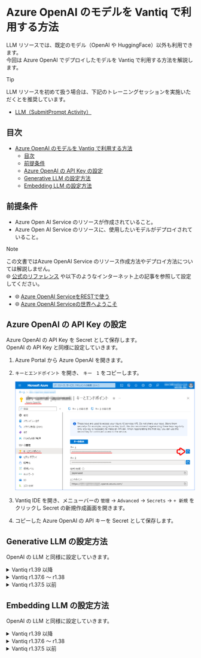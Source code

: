 # Azure OpenAI のモデルを Vantiq で利用する方法

LLM リソースでは、既定のモデル（OpenAI や HuggingFace）以外も利用できます。  
今回は Azure OpenAI でデプロイしたモデルを Vantiq で利用する方法を解説します。  

> [!TIP]
> LLM リソースを初めて扱う場合は、下記のトレーニングセッションを実施いただくとを推奨しています。  
>
> - [LLM（SubmitPrompt Activity）](/vantiq-introduction/apps-development/llm/submitprompt-activity/readme.md)

## 目次

- [Azure OpenAI のモデルを Vantiq で利用する方法](#azure-openai-のモデルを-vantiq-で利用する方法)
  - [目次](#目次)
  - [前提条件](#前提条件)
  - [Azure OpenAI の API Key の設定](#azure-openai-の-api-key-の設定)
  - [Generative LLM の設定方法](#generative-llm-の設定方法)
  - [Embedding LLM の設定方法](#embedding-llm-の設定方法)

## 前提条件

- Azure Open AI Service のリソースが作成されていること。
- Azure Open AI Service のリソースに、使用したいモデルがデプロイされていること。

> [!NOTE]
> この文書ではAzure OpenAI Service のリソース作成方法やデプロイ方法については解説しません。  
> :globe_with_meridians: [公式のリファレンス](https://learn.microsoft.com/ja-JP/azure/ai-services/openai/overview) や以下のようなインターネット上の記事を参照して設定してください。  
> - :globe_with_meridians: [Azure OpenAI ServiceをRESTで使う](https://qiita.com/vfuji/items/196c8bb31be0ebdc8886)
> - :globe_with_meridians: [Azure OpenAI Serviceの世界へようこそ](https://note.com/fushiroyama/n/n584473dd57b2)

## Azure OpenAI の API Key の設定

Azure OpenAI の API Key を Secret として保存します。  
OpenAI の API Key と同様に設定していきます。  

1. Azure Portal から Azure OpenAI を開きます。

1. `キーとエンドポイント` を開き、 `キー　1` をコピーします。

   ![azure_openai_apikey.png](./imgs/azure_openai_apikey.png)

1. Vantiq IDE を開き、メニューバーの `管理` -> `Advanced` -> `Secrets` -> `+ 新規` をクリックし Secret の新規作成画面を開きます。

1. コピーした Azure OpenAI の API キーを Secret として保存します。

## Generative LLM の設定方法

OpenAI の LLM と同様に設定していきます。

<details>
<summary>Vantiq r1.39 以降</summary>

1. Azure Portal から Azure OpenAI を開きます。

1. `リソース名` をコピーします。

   ![azure_openai_resource_name.png](./imgs/azure_openai_resource_name.png)

1. `モデル デプロイ` を開き、 `展開の管理` をクリックします。

   ![model_deploy.png](./imgs/model_deploy.png)

1. 任意の `Generative LLM` の `デプロイ名` をコピーします。

   ![generative_model.png](./imgs/generative_model.png)

   > **補足**  
   > デプロイ済みのモデルが存在しない場合は、 `+ 新しいデプロイの作成` からモデルをデプロイしてください。

1. Vantiq IDE を開き、メニューバーの `追加` -> `LLMs` -> `+ 新規` をクリックし LLM の追加画面を開きます。

1. 以下の内容を設定し、 `OK` をクリックします。

   |項目|設定値|
   |-|-|
   |LLM Name|※任意の名前|
   |Type|Generative|
   |Model Name|azure-openai|
   |Configuration|null|
   |API Key Secret|※Azure OpenAI の Secret|
   |Resource Name|※Azure OpenAI のリソース名|
   |Deployment Name|※Azure OpenAI のデプロイ名|
   |API Version|※Azure OpenAI の API バージョン（[詳細](https://learn.microsoft.com/en-us/azure/ai-services/openai/reference#chat-completions)）|

   ![generative_config.png](./imgs/vantiq_139_generative_config.png)

> **補足：Configuration について**  
> Configuration が `null` 以外になっていると正しく動作しないので注意してください。  

</details>

<details>
<summary>Vantiq r1.37.6 ～ r1.38</summary>

1. Azure Portal から Azure OpenAI を開きます。

1. `キーとエンドポイント` を開き、 `エンドポイント` をコピーします。

   ![azure_openai_endpoint.png](./imgs/azure_openai_endpoint.png)

1. `モデル デプロイ` を開き、 `展開の管理` をクリックします。

   ![model_deploy.png](./imgs/model_deploy.png)

1. 任意の `Generative LLM` の `デプロイ名` をコピーします。

   ![generative_model.png](./imgs/generative_model.png)

   > **補足**  
   > デプロイ済みのモデルが存在しない場合は、 `+ 新しいデプロイの作成` からモデルをデプロイしてください。

1. Vantiq IDE を開き、メニューバーの `追加` -> `LLMs` -> `+ 新規` をクリックし LLM の追加画面を開きます。

1. 以下の内容を設定し、 `OK` をクリックします。

   |項目|設定値|
   |-|-|
   |LLM Name|※任意の名前|
   |Type|Generative|
   |Model Name|※任意のモデル|
   |config|※下記参照|
   |API Key Secret|※Azure OpenAI の Secret|

   **config の設定値**

   ```json
   {
       "class_name": "langchain.chat_models.AzureChatOpenAI"
       , "azure_deployment": "【Azure OpenAI のデプロイ名】"
       , "azure_endpoint": "【Azure OpenAI のエンドポイント】"
       , "openai_api_version": "2023-05-15"
   }
   ```

   ![generative_config.png](./imgs/vantiq_generative_config.png)

</details>

<details>
<summary>Vantiq r1.37.5 以前</summary>

1. Azure Portal から Azure OpenAI を開きます。

1. `キーとエンドポイント` を開き、 `エンドポイント` をコピーします。

   ![azure_openai_endpoint.png](./imgs/azure_openai_endpoint.png)

1. `モデル デプロイ` を開き、 `展開の管理` をクリックします。

   ![model_deploy.png](./imgs/model_deploy.png)

1. 任意の `Generative LLM` の `デプロイ名` をコピーします。

   ![generative_model.png](./imgs/generative_model.png)

   > **補足**  
   > デプロイ済みのモデルが存在しない場合は、 `+ 新しいデプロイの作成` からモデルをデプロイしてください。

1. Vantiq IDE を開き、メニューバーの `追加` -> `LLMs` -> `+ 新規` をクリックし LLM の追加画面を開きます。

1. 以下の内容を設定し、 `OK` をクリックします。

   |項目|設定値|
   |-|-|
   |LLM Name|※任意の名前|
   |Type|Generative|
   |Model Name|※任意のモデル|
   |config|※下記参照|
   |API Key Secret|※Azure OpenAI の Secret|

   **config の設定値**

   ```json
   {
       "class_name": "langchain.chat_models.azure_openai.AzureChatOpenAI"
       , "deployment_name": "【Azure OpenAI のデプロイ名】"
       , "openai_api_base": "【Azure OpenAI のエンドポイント】"
       , "openai_api_version": "2023-05-15"
   }
   ```

   ![generative_config.png](./imgs/vantiq_generative_config.png)

</details>

## Embedding LLM の設定方法

OpenAI の LLM と同様に設定していきます。

<details>
<summary>Vantiq r1.39 以降</summary>

1. Azure Portal から Azure OpenAI を開きます。

1. `リソース名` をコピーします。

   ![azure_openai_resource_name.png](./imgs/azure_openai_resource_name.png)

1. `モデル デプロイ` を開き、 `展開の管理` をクリックします。

   ![model_deploy.png](./imgs/model_deploy.png)

1. 任意の `Embedding LLM` の `デプロイ名` をコピーします。

   ![embedding_model.png](./imgs/embedding_model.png)

   > **補足**  
   > デプロイ済みのモデルが存在しない場合は、 `+ 新しいデプロイの作成` からモデルをデプロイしてください。

1. Vantiq IDE を開き、メニューバーの `追加` -> `LLMs` -> `+ 新規` をクリックし LLM の追加画面を開きます。

1. 以下の内容を設定し、 `OK` をクリックします。

   |項目|設定値|
   |-|-|
   |LLM Name|※任意の名前|
   |Type|Embedding|
   |Model Name|azure-openai-embedding|
   |Configuration|null|
   |API Key Secret|※Azure OpenAI の Secret|
   |Resource Name|※Azure OpenAI のリソース名|
   |Deployment Name|※Azure OpenAI のデプロイ名|
   |API Version|※Azure OpenAI の API バージョン（[詳細](https://learn.microsoft.com/en-us/azure/ai-services/openai/reference#embeddings)）|
   |Vector Size|text-embedding-ada-002：1536<br>text-embedding-3-large：3072|
   |距離関数|Cosine|

   ![embedding_config.png](./imgs/vantiq_139_embedding_config.png)

> **補足：Configuration について**  
> Configuration が `null` 以外になっていると正しく動作しないので注意してください。  

> **補足：距離関数について**  
> 距離関数は下記から選択可能ですが、 `Cosine` が推奨されています。  
> :globe_with_meridians: [Embeddings - OpenAI API](https://platform.openai.com/docs/guides/embeddings/which-distance-function-should-i-use)  
> 
> - Dot product: `Dot`
> - Cosine similarity: `Cosine`
> - Euclidean distance: `Euclid`
> - Manhattan distance: `Manhattan`
> 
>:globe_with_meridians: [Collections - Qdrant](https://qdrant.tech/documentation/concepts/collections/)
> 
> ※大文字・小文字が区別されるため、入力間違いに注意してください。

</details>

<details>
<summary>Vantiq r1.37.6 ～ r1.38</summary>

1. Azure Portal から Azure OpenAI を開きます。

1. `キーとエンドポイント` を開き、 `エンドポイント` をコピーします。

   ![azure_openai_endpoint.png](./imgs/azure_openai_endpoint.png)

1. `モデル デプロイ` を開き、 `展開の管理` をクリックします。

   ![model_deploy.png](./imgs/model_deploy.png)

1. 任意の `Embedding LLM` の `デプロイ名` をコピーします。

   ![embedding_model.png](./imgs/embedding_model.png)

   > **補足**  
   > デプロイ済みのモデルが存在しない場合は、 `+ 新しいデプロイの作成` からモデルをデプロイしてください。

1. Vantiq IDE を開き、メニューバーの `追加` -> `LLMs` -> `+ 新規` をクリックし LLM の追加画面を開きます。

1. 以下の内容を設定し、 `OK` をクリックします。

   |項目|設定値|
   |-|-|
   |LLM Name|※任意の名前|
   |Type|Embedding|
   |Model Name|※任意のモデル|
   |config|※下記参照|
   |API Key Secret|※Azure OpenAI の Secret|

   **config の設定値**

   ```json
   {
       "class_name": "langchain.embeddings.AzureOpenAIEmbeddings"
       , "azure_deployment": "【Azure OpenAI のデプロイ名】"
       , "azure_endpoint": "【Azure OpenAI のエンドポイント】"
       , "openai_api_version": "2023-05-15"
   }
   ```

   ![embedding_config.png](./imgs/vantiq_embedding_config.png)

</details>

<details>
<summary>Vantiq r1.37.5 以前</summary>

1. Azure Portal から Azure OpenAI を開きます。

1. `キーとエンドポイント` を開き、 `エンドポイント` をコピーします。

   ![azure_openai_endpoint.png](./imgs/azure_openai_endpoint.png)

1. `モデル デプロイ` を開き、 `展開の管理` をクリックします。

   ![model_deploy.png](./imgs/model_deploy.png)

1. 任意の `Embedding LLM` の `デプロイ名` をコピーします。

   ![embedding_model.png](./imgs/embedding_model.png)

   > **補足**  
   > デプロイ済みのモデルが存在しない場合は、 `+ 新しいデプロイの作成` からモデルをデプロイしてください。

1. Vantiq IDE を開き、メニューバーの `追加` -> `LLMs` -> `+ 新規` をクリックし LLM の追加画面を開きます。

1. 以下の内容を設定し、 `OK` をクリックします。

   |項目|設定値|
   |-|-|
   |LLM Name|※任意の名前|
   |Type|Embedding|
   |Model Name|※任意のモデル|
   |config|※下記参照|
   |API Key Secret|※Azure OpenAI の Secret|

   **config の設定値**

   ```json
   {
       "class_name": "langchain.embeddings.OpenAIEmbeddings"
       , "deployment": "【Azure OpenAI のデプロイ名】"
       , "openai_api_base": "【Azure OpenAI のエンドポイント】"
       , "openai_api_version": "2023-05-15"
       , "openai_api_type": "azure"
   }
   ```

   ![embedding_config.png](./imgs/vantiq_embedding_config.png)

</details>
